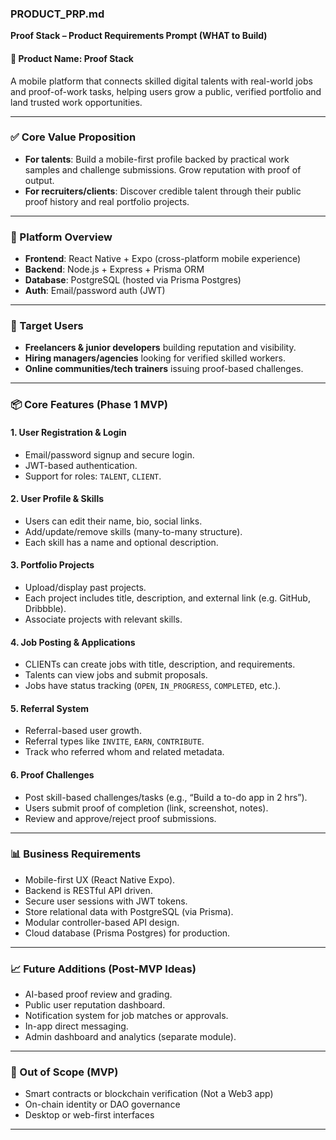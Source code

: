 ### PRODUCT_PRP.md

**Proof Stack – Product Requirements Prompt (WHAT to Build)**

#### 🧠 Product Name: **Proof Stack**

A mobile platform that connects skilled digital talents with real-world jobs and proof-of-work tasks, helping users grow a public, verified portfolio and land trusted work opportunities.

---

### ✅ Core Value Proposition

* **For talents**: Build a mobile-first profile backed by practical work samples and challenge submissions. Grow reputation with proof of output.
* **For recruiters/clients**: Discover credible talent through their public proof history and real portfolio projects.

---

### 📱 Platform Overview

* **Frontend**: React Native + Expo (cross-platform mobile experience)
* **Backend**: Node.js + Express + Prisma ORM
* **Database**: PostgreSQL (hosted via Prisma Postgres)
* **Auth**: Email/password auth (JWT)

---

### 👥 Target Users

* **Freelancers & junior developers** building reputation and visibility.
* **Hiring managers/agencies** looking for verified skilled workers.
* **Online communities/tech trainers** issuing proof-based challenges.

---

### 📦 Core Features (Phase 1 MVP)

#### 1. **User Registration & Login**

* Email/password signup and secure login.
* JWT-based authentication.
* Support for roles: `TALENT`, `CLIENT`.

#### 2. **User Profile & Skills**

* Users can edit their name, bio, social links.
* Add/update/remove skills (many-to-many structure).
* Each skill has a name and optional description.

#### 3. **Portfolio Projects**

* Upload/display past projects.
* Each project includes title, description, and external link (e.g. GitHub, Dribbble).
* Associate projects with relevant skills.

#### 4. **Job Posting & Applications**

* CLIENTs can create jobs with title, description, and requirements.
* Talents can view jobs and submit proposals.
* Jobs have status tracking (`OPEN`, `IN_PROGRESS`, `COMPLETED`, etc.).

#### 5. **Referral System**

* Referral-based user growth.
* Referral types like `INVITE`, `EARN`, `CONTRIBUTE`.
* Track who referred whom and related metadata.

#### 6. **Proof Challenges**

* Post skill-based challenges/tasks (e.g., “Build a to-do app in 2 hrs”).
* Users submit proof of completion (link, screenshot, notes).
* Review and approve/reject proof submissions.

---

### 📊 Business Requirements

* Mobile-first UX (React Native Expo).
* Backend is RESTful API driven.
* Secure user sessions with JWT tokens.
* Store relational data with PostgreSQL (via Prisma).
* Modular controller-based API design.
* Cloud database (Prisma Postgres) for production.

---

### 📈 Future Additions (Post-MVP Ideas)

* AI-based proof review and grading.
* Public user reputation dashboard.
* Notification system for job matches or approvals.
* In-app direct messaging.
* Admin dashboard and analytics (separate module).

---

### 🚫 Out of Scope (MVP)

* Smart contracts or blockchain verification (Not a Web3 app)
* On-chain identity or DAO governance
* Desktop or web-first interfaces

---
